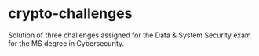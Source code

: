 # crypto-challenges
Solution of three challenges assigned for the Data &amp; System Security exam for the MS degree in Cybersecurity.
